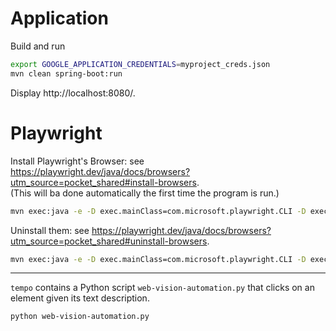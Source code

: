 # Application
Build and run
```bash
export GOOGLE_APPLICATION_CREDENTIALS=myproject_creds.json
mvn clean spring-boot:run
```
Display http://localhost:8080/.

# Playwright
Install Playwright's Browser: see https://playwright.dev/java/docs/browsers?utm_source=pocket_shared#install-browsers.  
(This will ba done automatically the first time the program is run.)
```bash
mvn exec:java -e -D exec.mainClass=com.microsoft.playwright.CLI -D exec.args="install"
```

Uninstall them: see https://playwright.dev/java/docs/browsers?utm_source=pocket_shared#uninstall-browsers.
```bash
mvn exec:java -e -D exec.mainClass=com.microsoft.playwright.CLI -D exec.args="uninstall --all"
```

-----

`tempo` contains a Python script `web-vision-automation.py` that clicks on an element given its text description.
```bash
python web-vision-automation.py
```

